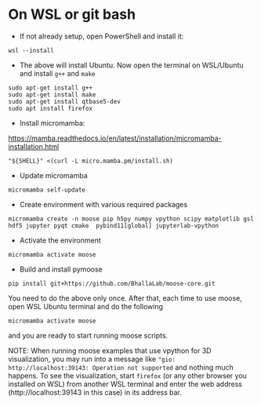 # On WSL or git bash

- If not already setup, open PowerShell and install it:
```
wsl --install
```

- The above will install Ubuntu. Now open the terminal on WSL/Ubuntu and install `g++` and `make`
```
sudo apt-get install g++
sudo apt-get install make
sudo apt-get install qtbase5-dev
sudo apt install firefox
```

- Install micromamba:

https://mamba.readthedocs.io/en/latest/installation/micromamba-installation.html

```
"${SHELL}" <(curl -L micro.mamba.pm/install.sh)
```

- Update micromamba

```
micromamba self-update
```

- Create environment with various required packages

```
micromamba create -n moose pip h5py numpy vpython scipy matplotlib gsl hdf5 jupyter pyqt cmake  pybind11[global] jupyterlab-vpython
```

- Activate the environment

```
micromamba activate moose
```

- Build and install pymoose

```
pip install git+https://github.com/BhallaLab/moose-core.git
```

You need to do the above only once. After that, each time to use moose, open WSL Ubuntu terminal and do the following

```
micromamba activate moose
```

and you are ready to start running moose scripts.


NOTE: When running moose examples that use vpython for 3D visualization, you may run into a message like `"gio: http://localhost:39143: Operation not supported` and nothing much happens. To see the visualization, start `firefox` (or any other browser you installed on WSL) from another WSL terminal and enter the web address (http://localhost:39143 in this case) in its  address bar.
